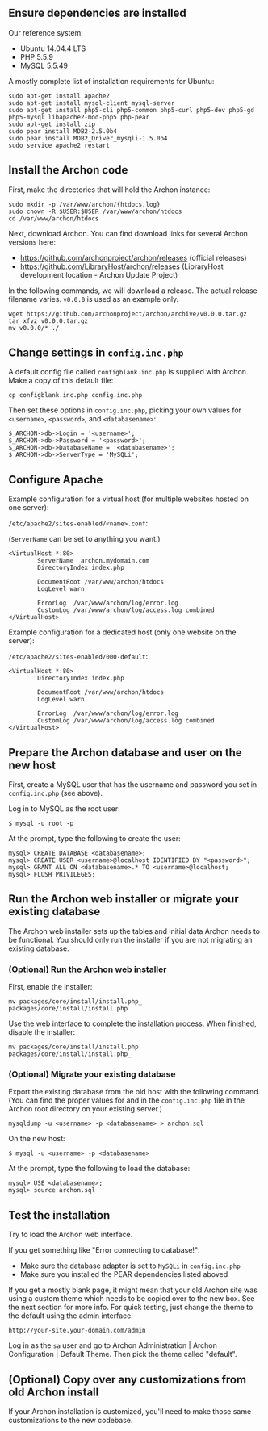 ## Ensure dependencies are installed

Our reference system:

- Ubuntu 14.04.4 LTS
- PHP 5.5.9
- MySQL 5.5.49

A mostly complete list of installation requirements for Ubuntu:

    sudo apt-get install apache2
    sudo apt-get install mysql-client mysql-server
    sudo apt-get install php5-cli php5-common php5-curl php5-dev php5-gd php5-mysql libapache2-mod-php5 php-pear
    sudo apt-get install zip
    sudo pear install MDB2-2.5.0b4
    sudo pear install MDB2_Driver_mysqli-1.5.0b4
    sudo service apache2 restart


## Install the Archon code

First, make the directories that will hold the Archon instance:

    sudo mkdir -p /var/www/archon/{htdocs,log}
    sudo chown -R $USER:$USER /var/www/archon/htdocs
    cd /var/www/archon/htdocs

Next, download Archon. You can find download links for several Archon versions
here:

- <https://github.com/archonproject/archon/releases> (official releases)
- <https://github.com/LibraryHost/archon/releases> (LibraryHost development location - Archon Update Project)

In the following commands, we will download a release. The actual release filename varies. `v0.0.0` is used as an example only.

    wget https://github.com/archonproject/archon/archive/v0.0.0.tar.gz
    tar xfvz v0.0.0.tar.gz
    mv v0.0.0/* ./


## Change settings in `config.inc.php`

A default config file called `configblank.inc.php` is supplied with Archon.
Make a copy of this default file:

    cp configblank.inc.php config.inc.php

Then set these options in `config.inc.php`, picking your own values for
`<username>`, `<password>`, and `<databasename>`:

    $_ARCHON->db->Login = '<username>';
    $_ARCHON->db->Password = '<password>';
    $_ARCHON->db->DatabaseName = '<databasename>';
    $_ARCHON->db->ServerType = 'MySQLi';

## Configure Apache

Example configuration for a virtual host (for multiple websites hosted on one server):

`/etc/apache2/sites-enabled/<name>.conf`:

(`ServerName` can be set to anything you want.)

    <VirtualHost *:80>
            ServerName  archon.mydomain.com
            DirectoryIndex index.php
    
            DocumentRoot /var/www/archon/htdocs
            LogLevel warn
    
            ErrorLog  /var/www/archon/log/error.log
            CustomLog /var/www/archon/log/access.log combined
    </VirtualHost>

Example configuration for a dedicated host (only one website on the server):

`/etc/apache2/sites-enabled/000-default`:


    <VirtualHost *:80>
            DirectoryIndex index.php
    
            DocumentRoot /var/www/archon/htdocs
            LogLevel warn
    
            ErrorLog  /var/www/archon/log/error.log
            CustomLog /var/www/archon/log/access.log combined
    </VirtualHost>


## Prepare the Archon database and user on the new host

First, create a MySQL user that has the username and password you set in
`config.inc.php` (see above).

Log in to MySQL as the root user:

    $ mysql -u root -p

At the prompt, type the following to create the user:

    mysql> CREATE DATABASE <databasename>;
    mysql> CREATE USER <username>@localhost IDENTIFIED BY "<password>";
    mysql> GRANT ALL ON <databasename>.* TO <username>@localhost;
    mysql> FLUSH PRIVILEGES;


## Run the Archon web installer **or** migrate your existing database

The Archon web installer sets up the tables and initial data Archon needs to be
functional. You should only run the installer if you are not migrating an
existing database.

### (Optional) Run the Archon web installer

First, enable the installer:

    mv packages/core/install/install.php_ packages/core/install/install.php

Use the web interface to complete the installation process. When finished,
disable the installer:

    mv packages/core/install/install.php packages/core/install/install.php_

### (Optional) Migrate your existing database

Export the existing database from the old host with the following command. (You
can find the proper values for <username> and <databasename> in the
`config.inc.php` file in the Archon root directory on your existing server.)

    mysqldump -u <username> -p <databasename> > archon.sql

On the new host:

    $ mysql -u <username> -p <databasename>

At the prompt, type the following to load the database:

    mysql> USE <databasename>;
    mysql> source archon.sql



## Test the installation

Try to load the Archon web interface.

If you get something like "Error connecting to database!":

- Make sure the database adapter is set to `MySQLi` in `config.inc.php`
- Make sure you installed the PEAR dependencies listed aboved

If you get a mostly blank page, it might mean that your old Archon site was
using a custom theme which needs to be copied over to the new box. See the next
section for more info. For quick testing, just change the theme to the default
using the admin interface:

    http://your-site.your-domain.com/admin

Log in as the `sa` user and go to Archon Administration | Archon Configuration
| Default Theme. Then pick the theme called "default".


## (Optional) Copy over any customizations from old Archon install

If your Archon installation is customized, you'll need to make those same
customizations to the new codebase.
